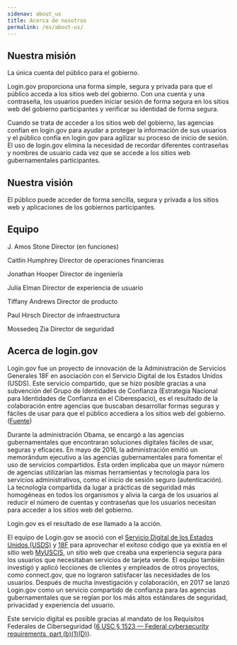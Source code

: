 ```yaml
---
sidenav: about_us
title: Acerca de nosotros
permalink: /es/about-us/
---
```

## Nuestra misión

La única cuenta del público para el gobierno.

Login.gov proporciona una forma simple, segura y privada para que el público acceda a los sitios web del gobierno. Con una cuenta y una contraseña, los usuarios pueden iniciar sesión de forma segura en los sitios web del gobierno participantes y verificar su identidad de forma segura. 

Cuando se trata de acceder a los sitios web del gobierno, las agencias confían en login.gov para ayudar a proteger la información de sus usuarios y el público confía en login.gov para agilizar su proceso de inicio de sesión. El uso de login.gov elimina la necesidad de recordar diferentes contraseñas y nombres de usuario cada vez que se accede a los sitios web gubernamentales participantes.

## Nuestra visión

El público puede acceder de forma sencilla, segura y privada a los sitios web y aplicaciones de los gobiernos participantes.  

## Equipo 

J. Amos Stone
Director (en funciones)

Caitlin Humphrey
Director de operaciones financieras

Jonathan Hooper
Director de ingeniería

Julia Elman
Director de experiencia de usuario

Tiffany Andrews
Director de producto

Paul Hirsch
Director de infraestructura

Mossedeq Zia
Director de seguridad

## Acerca de login.gov

Login.gov fue un proyecto de innovación de la Administración de Servicios Generales 18F en asociación con el Servicio Digital de los Estados Unidos (USDS). Este servicio compartido, que se hizo posible gracias a una subvención del Grupo de Identidades de Confianza (Estrategia Nacional para Identidades de Confianza en el Ciberespacio), es el resultado de la colaboración entre agencias que buscaban desarrollar formas seguras y fáciles de usar para que el público accediera a los sitios web del gobierno. ([Fuente](https://fcw.com/articles/2017/01/19/login-dot-gov-mazmanian.aspx))

Durante la administración Obama, se encargó a las agencias gubernamentales que encontraran soluciones digitales fáciles de usar, seguras y eficaces. En mayo de 2016, la administración emitió un memorándum ejecutivo a las agencias gubernamentales para fomentar el uso de servicios compartidos. Esta orden implicaba que un mayor número de agencias utilizarían las mismas herramientas y tecnología para los servicios administrativos, como el inicio de sesión seguro (autenticación). La tecnología compartida da lugar a prácticas de seguridad más homogéneas en todos los organismos y alivia la carga de los usuarios al reducir el número de cuentas y contraseñas que los usuarios necesitan para acceder a los sitios web del gobierno.

Login.gov es el resultado de ese llamado a la acción.

El equipo de Login.gov se asoció con el [Servicio Digital de los Estados Unidos (USDS)](https://www.usds.gov/) y [18F](https://18f.gsa.gov/) para aprovechar el exitoso código que ya existía en el sitio web [MyUSCIS](https://my.uscis.gov/), un sitio web que creaba una experiencia segura para los usuarios que necesitaban servicios de tarjeta verde. El equipo también investigó y aplicó lecciones de clientes y empleados de otros proyectos, como connect.gov, que no lograron satisfacer las necesidades de los usuarios. Después de mucha investigación y colaboración, en 2017 se lanzó Login.gov como un servicio compartido de confianza para las agencias gubernamentales que se regían por los más altos estándares de seguridad, privacidad y experiencia del usuario.

Este servicio digital es posible gracias al mandato de los Requisitos Federales de Ciberseguridad ([6 USC § 1523 — Federal cybersecurity requirements, part (b)(1)(D)](https://uscode.house.gov/view.xhtml?req=6+USC+1523:+Federal+cybersecurity+requirements)).
